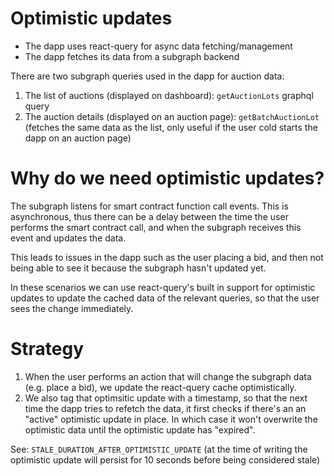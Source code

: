 # Optimistic updates

- The dapp uses react-query for async data fetching/management
- The dapp fetches its data from a subgraph backend

There are two subgraph queries used in the dapp for auction data:

1. The list of auctions (displayed on dashboard): `getAuctionLots` graphql query
2. The auction details (displayed on an auction page): `getBatchAuctionLot` (fetches the same data as the list, only useful if the user cold starts the dapp on an auction page)

# Why do we need optimistic updates?

The subgraph listens for smart contract function call events. This is asynchronous, thus there can be a delay between the time the user performs the smart contract call, and when the subgraph receives this event and updates the data.

This leads to issues in the dapp such as the user placing a bid, and then not being able to see it because the subgraph hasn't updated yet.

In these scenarios we can use react-query's built in support for optimistic updates to update the cached data of the relevant queries, so that the user sees the change immediately.

# Strategy

1. When the user performs an action that will change the subgraph data (e.g. place a bid), we update the react-query cache optimistically.
2. We also tag that optimsitic update with a timestamp, so that the next time the dapp tries to refetch the data, it first checks if there's an an "active" optimistic update in place. In which case it won't overwrite the optimistic data until the optimistic update has "expired".

See: `STALE_DURATION_AFTER_OPTIMISTIC_UPDATE` (at the time of writing the optimistic update will persist for 10 seconds before being considered stale)

